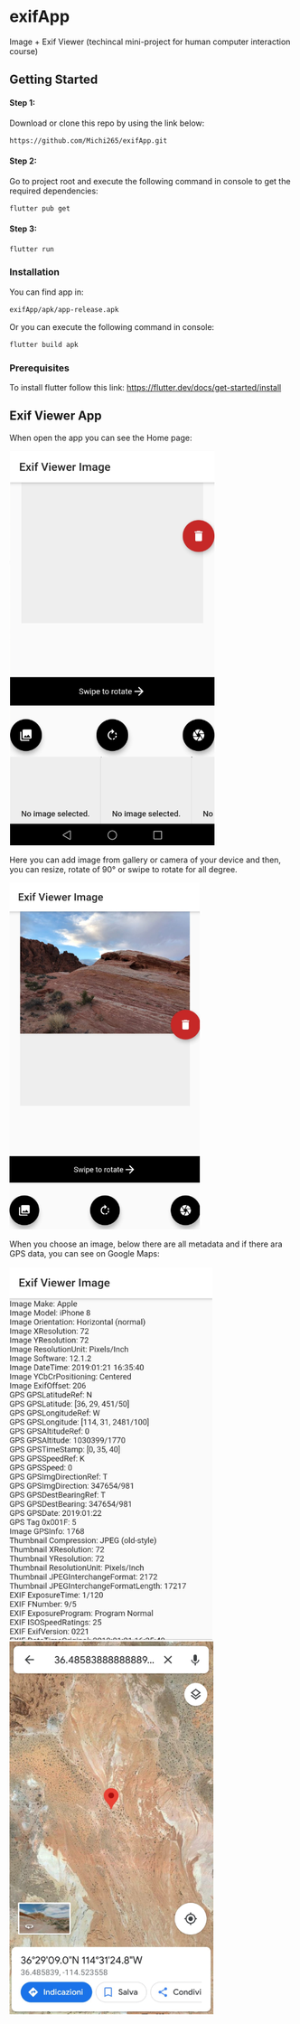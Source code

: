 # exifApp
Image + Exif Viewer (techincal mini-project for human computer interaction course)

## Getting Started

#### Step 1: 
Download or clone this repo by using the link below:
```bash
https://github.com/Michi265/exifApp.git
```
#### Step 2: 
Go to project root and execute the following command in console to get the required dependencies:
```bash
flutter pub get 
```
#### Step 3:
```bash
flutter run 
```
### Installation

You can find app in:
```bash
exifApp/apk/app-release.apk
```
Or you can execute the following command in console:
```bash
flutter build apk
```
### Prerequisites

To install flutter follow this link: https://flutter.dev/docs/get-started/install

## Exif Viewer App

When open the app you can see the Home page:

![](images/app.png) 

Here you can add image from gallery or camera of your device and then, you can resize, rotate of 90° or swipe to rotate for all degree. 

![](images/desert.png)

When you choose an image, below there are all metadata and if there ara GPS data, you can see on Google Maps:

![](images/data.png) ![](images/map.png)
